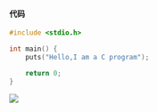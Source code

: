 #### 代码

```cpp
#include <stdio.h>

int main() {
    puts("Hello,I am a C program");

    return 0;
}
```

![](https://edu-image.nosdn.127.net/b862380caa2f4455a5ab6df94003758f.png)